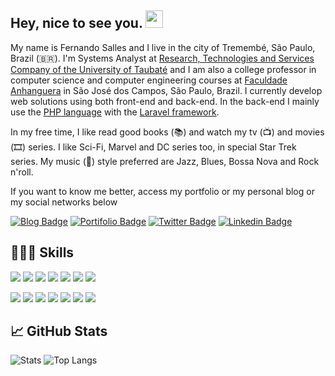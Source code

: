 <h2> Hey, nice to see you. <img src="https://github.com/fsclaro/fsclaro/blob/master/wave.gif" width="28px"></h2>

My name is Fernando Salles and I live in the city of Tremembé, São Paulo, Brazil (🇧🇷). I'm Systems Analyst at [Research, Technologies and Services Company of the University of Taubaté](https://www.epts.com.br) and I am also a college professor in computer science and computer engineering courses at [Faculdade Anhanguera](https://www.anhanguera.com) in São José dos Campos, São Paulo, Brazil. I currently develop web solutions using both front-end and back-end. In the back-end I mainly use the [PHP language](https://www.php.net) with the [Laravel framework](https://www.laravel.com). 

In my free time, I like read good books (📚) and watch my tv (📺) and movies (🎞️) series. I like Sci-Fi, Marvel and DC series too, in special Star Trek series. My music (🎵) style preferred are Jazz, Blues, Bossa Nova and Rock n'roll.

If you want to know me better, access my portfolio or my personal blog or my social networks below

[![Blog Badge](https://img.shields.io/badge/Blog-Studio-blue)](https://studio.nandosalles.com.br)
[![Portifolio Badge](https://img.shields.io/badge/Portfolio-My%20Digital%20Home-green)](https://www.nandosalles.com.br)
[![Twitter Badge](https://img.shields.io/badge/-Twitter-1ca0f1?style=flat-square&labelColor=1ca0f1&logo=twitter&logoColor=white&link=https://twitter.com/fsclaro)](https://twitter.com/fsclaro)
[![Linkedin Badge](https://img.shields.io/badge/-LinkedIn-blue?style=flat-square&logo=Linkedin&logoColor=white&link=https://www.linkedin.com/in/nandosalles/)](https://www.linkedin.com/in/nandosalles/)


## 🧑🏻‍💻 Skills
<img src="https://img.shields.io/badge/javascript%20-%23323330.svg?&style=flat&logo=javascript&logoColor=%23F7DF1E"/> <img src="https://img.shields.io/badge/html5%20-%23E34F26.svg?&style=flat&logo=html5&logoColor=white"/> <img src="https://img.shields.io/badge/css3%20-%231572B6.svg?&style=flat&logo=css3&logoColor=white"/> <img src="https://img.shields.io/badge/php-%23777BB4.svg?&style=flat&logo=php&logoColor=white"/> <img src="https://img.shields.io/badge/markdown-%23000000.svg?&style=flat&logo=markdown&logoColor=white"/> <img src="https://img.shields.io/badge/shell_script%20-%23121011.svg?&style=flat&logo=gnu-bash&logoColor=white"/> <img src="https://img.shields.io/badge/vuejs%20-%2335495e.svg?&style=flat&logo=vue.js&logoColor=%234FC08D"/> 

<img src="https://img.shields.io/badge/bootstrap%20-%23563D7C.svg?&style=flat&logo=bootstrap&logoColor=white"/> <img src="https://img.shields.io/badge/laravel%20-%23FF2D20.svg?&style=flat&logo=laravel&logoColor=white"/> <img src="https://img.shields.io/badge/jquery%20-%230769AD.svg?&style=flat&logo=jquery&logoColor=white"/> <img src="https://img.shields.io/badge/git%20-%23F05033.svg?&style=flat&logo=git&logoColor=white"/> <img src="https://img.shields.io/badge/github%20-%23121011.svg?&style=flat&logo=github&logoColor=white"/> <img src="https://img.shields.io/badge/apache%20-%23D42029.svg?&style=flat&logo=apache&logoColor=white"/> <img src="https://img.shields.io/badge/mysql-%2300f.svg?&style=flat&logo=mysql&logoColor=white"/>

## :chart_with_upwards_trend: GitHub Stats
![Stats](https://github-readme-stats.vercel.app/api?username=fsclaro&show_icons=true&include_all_commits)
![Top Langs](https://github-readme-stats.vercel.app/api/top-langs/?username=fsclaro&layout=compact)


